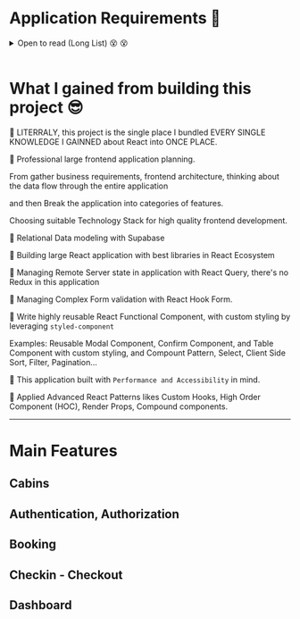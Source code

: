 # Application Requirements 👀

<details>

<summary>Open to read (Long List) 😵 😵</summary>

<br />

👉 This is the internal app of a Boutique Hotel, used like an internal tools for hotel Employees.
They NEED to logged into the application to Perform any tasks.

👉 New users can only be signed up from the inside the applications - to guarentee that only actual hotel employees can get Accounts.

👉 Needs a Table View with cabins, showing cabin photo, name, capacity, price, current discount...

👉 Users should be able to update or delete the cabin, and create the cabins (uploading cabin photo)

👉 Needs table view for all the bookings, showing Arrival, departure dates, status, and paid amount, as well as cabin and guest data.

👉 Booking status can be `Unconfirmed` (booked, but not checked in), `Checked in`, `Checked out`.
Booking table should be able to filter by these statuses.

👉 Other booking data incluese: number of guests, nights, guest observation, breakfast or not, breakfast price.

👉 Users should be able to delete, checkin, checkout a booking as the guest arrives (no editting necessary for now)

👉 Bookings may not have been paid yet, on guest arival. Thereby, on checkin, users need to accept payment (outside of the app scope), and then CONFIRM manually, payment has been received (inside the application)

👉 On Checkin, guest should have the ability to add breakfast for the entire stay, if they hadn't already.

👉 Guest data : fullname, email, national ID, nationality, country flag

---

👍 The initial app screen should be a dashboard, to display important information for the Last 7 days, 30, 90 days.

👉 A list of guest checking in and out on the current day. Users should be able to perform these tasks from here.

👉 Statistics on recent booking, sales, checkins, occupancy rate

👉 A chart showing all daily Hotel sales, showing both "total" and "extra" sales (extra sales - is only breakfast at the moment!)

👉 A chart showing statistics on stay durations, as this is an important metric for the hotel.

👍 Users should be able to define a few application-wide settings: price for breakfast, min max nights stay, max guest per booking

👍 App needs Dark Mode.

</details>

<br />

# What I gained from building this project 😎

🔵 LITERRALY, this project is the single place I bundled EVERY SINGLE KNOWLEDGE I GAINNED about React into ONCE PLACE.

🔵 Professional large frontend application planning.

From gather business requirements, frontend architecture, thinking about the data flow through the entire application

and then Break the application into categories of features.

Choosing suitable Technology Stack for high quality frontend development.

🔵 Relational Data modeling with Supabase

🔵 Building large React application with best libraries in React Ecosystem

🔵 Managing Remote Server state in application with React Query, there's no Redux in this application

🔵 Managing Complex Form validation with React Hook Form.

🔵 Write highly reusable React Functional Component, with custom styling by leveraging `styled-component`

Examples: Reusable Modal Component, Confirm Component, and Table Component with custom styling, and Compount Pattern, Select, Client Side Sort, Filter, Pagination...

🔵 This application built with `Performance and Accessibility` in mind.

🔵 Applied Advanced React Patterns likes Custom Hooks, High Order Component (HOC), Render Props, Compound components.

<hr />

# Main Features

## Cabins

## Authentication, Authorization

## Booking

## Checkin - Checkout

## Dashboard
